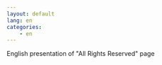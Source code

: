 ```yaml
---
layout: default
lang: en
categories:
    - en
---
```

English presentation of "All Rights Reserved" page